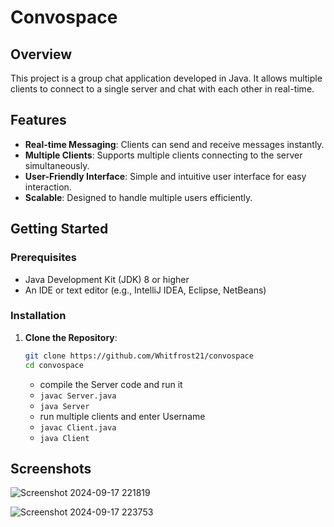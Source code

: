 # Convospace 

## Overview
This project is a group chat application developed in Java. It allows multiple clients to connect to a single server and chat with each other in real-time.

## Features
- **Real-time Messaging**: Clients can send and receive messages instantly.
- **Multiple Clients**: Supports multiple clients connecting to the server simultaneously.
- **User-Friendly Interface**: Simple and intuitive user interface for easy interaction.
- **Scalable**: Designed to handle multiple users efficiently.

## Getting Started


### Prerequisites
- Java Development Kit (JDK) 8 or higher
- An IDE or text editor (e.g., IntelliJ IDEA, Eclipse, NetBeans)

### Installation
1. **Clone the Repository**:
   ```bash
   git clone https://github.com/Whitfrost21/convospace
   cd convospace
   ```
   - compile the Server code and run it
   - `javac Server.java`
   - `java Server`
   - run multiple clients and enter Username
   - `javac Client.java`
   - `java Client`

## Screenshots
![Screenshot 2024-09-17 221819](https://github.com/user-attachments/assets/e6b892f4-4e4b-41c9-804c-48467f1450a5)

![Screenshot 2024-09-17 223753](https://github.com/user-attachments/assets/2c2d6159-fb33-4eb1-933b-92ac7f8eb9c6)



